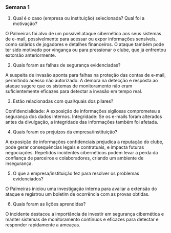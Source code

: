 ### Semana 1

1. Qual é o caso (empresa ou instituição) selecionada? Qual foi a motivação?

O Palmeiras foi alvo de um possível ataque cibernético aos seus sistemas de e-mail, possivelmente para acessar ou expor informações sensíveis, como salários de jogadores e detalhes financeiros. O ataque também pode ter sido motivado por vingança ou para pressionar o clube, que já enfrentou extorsão anteriormente.

2. Quais foram as falhas de segurança evidenciadas?
   
A suspeita de invasão aponta para falhas na proteção das contas de e-mail, permitindo acesso não autorizado. A demora na detecção e resposta ao ataque sugere que os sistemas de monitoramento não eram suficientemente eficazes para detectar a invasão em tempo real.

3. Estão relacionadas com qual/quais dos pilares?

Confidencialidade: A exposição de informações sigilosas comprometeu a segurança dos dados internos.
Integridade: Se os e-mails foram alterados antes da divulgação, a integridade das informações também foi afetada.

4. Quais foram os prejuízos da empresa/instituição?
   
A exposição de informações confidenciais prejudica a reputação do clube, pode gerar consequências legais e contratuais, e impacta futuras negociações. Repetidos incidentes cibernéticos podem levar a perda da confiança de parceiros e colaboradores, criando um ambiente de insegurança.

5. O que a empresa/instituição fez para resolver os problemas evidenciados?

O Palmeiras iniciou uma investigação interna para avaliar a extensão do ataque e registrou um boletim de ocorrência com as provas obtidas.

6. Quais foram as lições aprendidas?
   
O incidente destacou a importância de investir em segurança cibernética e manter sistemas de monitoramento contínuos e eficazes para detectar e responder rapidamente a ameaças.
